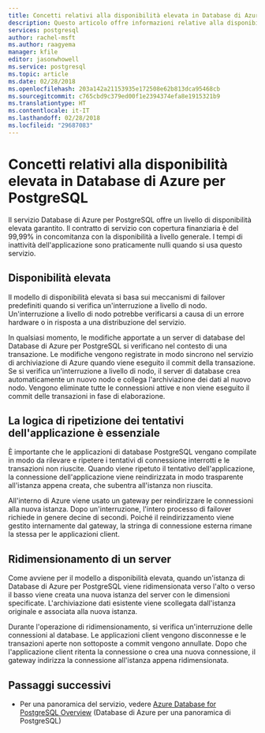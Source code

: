 ```yaml
---
title: Concetti relativi alla disponibilità elevata in Database di Azure per PostgreSQL
description: Questo articolo offre informazioni relative alla disponibilità elevata quando si usa Database di Azure per PostgreSQL.
services: postgresql
author: rachel-msft
ms.author: raagyema
manager: kfile
editor: jasonwhowell
ms.service: postgresql
ms.topic: article
ms.date: 02/28/2018
ms.openlocfilehash: 203a142a21153935e172508e62b813dca95468cb
ms.sourcegitcommit: c765cbd9c379ed00f1e2394374efa8e1915321b9
ms.translationtype: HT
ms.contentlocale: it-IT
ms.lasthandoff: 02/28/2018
ms.locfileid: "29687083"
---
```

# <a name="high-availability-concepts-in-azure-database-for-postgresql"></a>Concetti relativi alla disponibilità elevata in Database di Azure per PostgreSQL
Il servizio Database di Azure per PostgreSQL offre un livello di disponibilità elevata garantito. Il contratto di servizio con copertura finanziaria è del 99,99% in concomitanza con la disponibilità a livello generale. I tempi di inattività dell'applicazione sono praticamente nulli quando si usa questo servizio.

## <a name="high-availability"></a>Disponibilità elevata
Il modello di disponibilità elevata si basa sui meccanismi di failover predefiniti quando si verifica un'interruzione a livello di nodo. Un'interruzione a livello di nodo potrebbe verificarsi a causa di un errore hardware o in risposta a una distribuzione del servizio.

In qualsiasi momento, le modifiche apportate a un server di database del Database di Azure per PostgreSQL si verificano nel contesto di una transazione. Le modifiche vengono registrate in modo sincrono nel servizio di archiviazione di Azure quando viene eseguito il commit della transazione. Se si verifica un'interruzione a livello di nodo, il server di database crea automaticamente un nuovo nodo e collega l'archiviazione dei dati al nuovo nodo. Vengono eliminate tutte le connessioni attive e non viene eseguito il commit delle transazioni in fase di elaborazione.

## <a name="application-retry-logic-is-essential"></a>La logica di ripetizione dei tentativi dell'applicazione è essenziale
È importante che le applicazioni di database PostgreSQL vengano compilate in modo da rilevare e ripetere i tentativi di connessione interrotti e le transazioni non riuscite. Quando viene ripetuto il tentativo dell'applicazione, la connessione dell'applicazione viene reindirizzata in modo trasparente all'istanza appena creata, che subentra all'istanza non riuscita.

All'interno di Azure viene usato un gateway per reindirizzare le connessioni alla nuova istanza. Dopo un'interruzione, l'intero processo di failover richiede in genere decine di secondi. Poiché il reindirizzamento viene gestito internamente dal gateway, la stringa di connessione esterna rimane la stessa per le applicazioni client.

## <a name="scaling-up-or-down"></a>Ridimensionamento di un server
Come avviene per il modello a disponibilità elevata, quando un'istanza di Database di Azure per PostgreSQL viene ridimensionata verso l'alto o verso il basso viene creata una nuova istanza del server con le dimensioni specificate. L'archiviazione dati esistente viene scollegata dall'istanza originale e associata alla nuova istanza.

Durante l'operazione di ridimensionamento, si verifica un'interruzione delle connessioni al database. Le applicazioni client vengono disconnesse e le transazioni aperte non sottoposte a commit vengono annullate. Dopo che l'applicazione client ritenta la connessione o crea una nuova connessione, il gateway indirizza la connessione all'istanza appena ridimensionata. 

## <a name="next-steps"></a>Passaggi successivi
- Per una panoramica del servizio, vedere [Azure Database for PostgreSQL Overview](overview.md) (Database di Azure per una panoramica di PostgreSQL)
